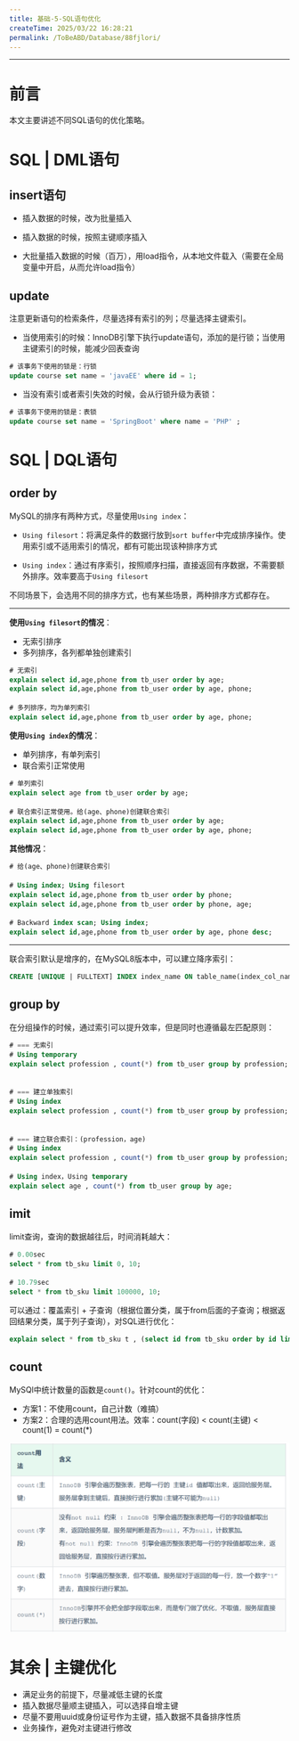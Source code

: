 ```yaml
---
title: 基础-5-SQL语句优化
createTime: 2025/03/22 16:28:21
permalink: /ToBeABD/Database/88fjlori/
---
```

---



# 前言

本文主要讲述不同SQL语句的优化策略。



# SQL | DML语句

## insert语句

- 插入数据的时候，改为批量插入

- 插入数据的时候，按照主键顺序插入
- 大批量插入数据的时候（百万），用load指令，从本地文件载入（需要在全局变量中开启，从而允许load指令）



## update

注意更新语句的检索条件，尽量选择有索引的列；尽量选择主键索引。

- 当使用索引的时候：InnoDB引擎下执行update语句，添加的是行锁；当使用主键索引的时候，能减少回表查询

```sql
# 该事务下使用的锁是：行锁
update course set name = 'javaEE' where id = 1;
```

- 当没有索引或者索引失效的时候，会从行锁升级为表锁：

```sql
# 该事务下使用的锁是：表锁
update course set name = 'SpringBoot' where name = 'PHP' ;
```



# SQL | DQL语句

## order by

MySQL的排序有两种方式，尽量使用`Using index`：

- `Using filesort`：将满足条件的数据行放到`sort buffer`中完成排序操作。使用索引或不适用索引的情况，都有可能出现该种排序方式

- `Using index`：通过有序索引，按照顺序扫描，直接返回有序数据，不需要额外排序。效率要高于`Using filesort`

不同场景下，会选用不同的排序方式，也有某些场景，两种排序方式都存在。

---

**使用`Using filesort`的情况**：

- 无索引排序
- 多列排序，各列都单独创建索引

```sql
# 无索引
explain select id,age,phone from tb_user order by age;
explain select id,age,phone from tb_user order by age, phone;

# 多列排序，均为单列索引
explain select id,age,phone from tb_user order by age, phone;
```

**使用`Using index`的情况**：

- 单列排序，有单列索引
- 联合索引正常使用

```sql
# 单列索引
explain select age from tb_user order by age;

# 联合索引正常使用。给(age、phone)创建联合索引
explain select id,age,phone from tb_user order by age;
explain select id,age,phone from tb_user order by age, phone;
```

**其他情况**：

```sql
# 给(age、phone)创建联合索引

# Using index; Using filesort
explain select id,age,phone from tb_user order by phone;
explain select id,age,phone from tb_user order by phone, age;

# Backward index scan; Using index;
explain select id,age,phone from tb_user order by age, phone desc;
```

---

联合索引默认是增序的，在MySQL8版本中，可以建立降序索引：

```sql
CREATE [UNIQUE | FULLTEXT] INDEX index_name ON table_name(index_col_name asc, index_col_name_2 desc, ...);
```



## group by

在分组操作的时候，通过索引可以提升效率，但是同时也遵循最左匹配原则：

```sql
# === 无索引
# Using temporary
explain select profession , count(*) from tb_user group by profession;


# === 建立单独索引
# Using index
explain select profession , count(*) from tb_user group by profession;


# === 建立联合索引：(profession，age)
# Using index
explain select profession , count(*) from tb_user group by profession;

# Using index，Using temporary
explain select age , count(*) from tb_user group by age;
```



## imit

limit查询，查询的数据越往后，时间消耗越大：

```sql
# 0.00sec
select * from tb_sku limit 0, 10;

# 10.79sec
select * from tb_sku limit 100000, 10;
```

可以通过：覆盖索引 + 子查询（根据位置分类，属于from后面的子查询；根据返回结果分类，属于列子查询），对SQL进行优化：

```sql
explain select * from tb_sku t , (select id from tb_sku order by id limit 2000000,10) a where t.id = a.id;
```



## count

MySQl中统计数量的函数是`count()`。针对count的优化：

- 方案1：不使用count，自己计数（难搞）
- 方案2：合理的选用count用法。效率：count(字段) < count(主键) < count(1) = count(*)

![image-20240327180026535](./assets/image-20240327180026535.png)



# 其余 | 主键优化

- 满足业务的前提下，尽量减低主键的长度
- 插入数据尽量顺主键插入，可以选择自增主键
- 尽量不要用uuid或身份证号作为主键，插入数据不具备排序性质
- 业务操作，避免对主键进行修改

